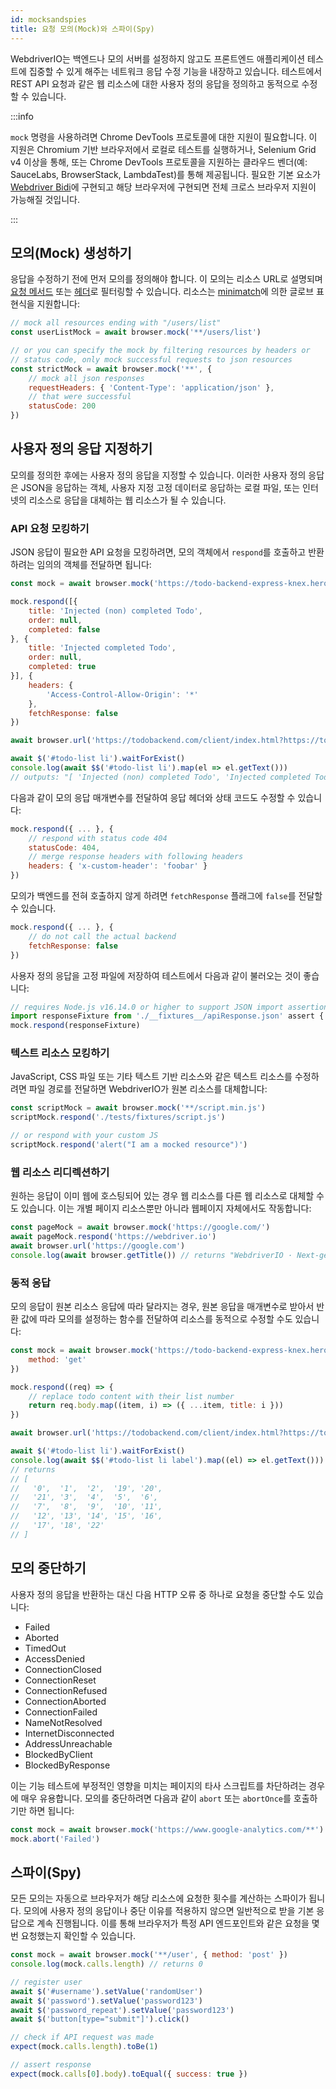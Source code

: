 ```yaml
---
id: mocksandspies
title: 요청 모의(Mock)와 스파이(Spy)
---
```


WebdriverIO는 백엔드나 모의 서버를 설정하지 않고도 프론트엔드 애플리케이션 테스트에 집중할 수 있게 해주는 네트워크 응답 수정 기능을 내장하고 있습니다. 테스트에서 REST API 요청과 같은 웹 리소스에 대한 사용자 정의 응답을 정의하고 동적으로 수정할 수 있습니다.

:::info

`mock` 명령을 사용하려면 Chrome DevTools 프로토콜에 대한 지원이 필요합니다. 이 지원은 Chromium 기반 브라우저에서 로컬로 테스트를 실행하거나, Selenium Grid v4 이상을 통해, 또는 Chrome DevTools 프로토콜을 지원하는 클라우드 벤더(예: SauceLabs, BrowserStack, LambdaTest)를 통해 제공됩니다. 필요한 기본 요소가 [Webdriver Bidi](https://wpt.fyi/results/webdriver/tests/bidi/network?label=experimental&label=master&aligned)에 구현되고 해당 브라우저에 구현되면 전체 크로스 브라우저 지원이 가능해질 것입니다.

:::

## 모의(Mock) 생성하기

응답을 수정하기 전에 먼저 모의를 정의해야 합니다. 이 모의는 리소스 URL로 설명되며 [요청 메서드](https://developer.mozilla.org/en-US/docs/Web/HTTP/Methods) 또는 [헤더](https://developer.mozilla.org/en-US/docs/Web/HTTP/Headers)로 필터링할 수 있습니다. 리소스는 [minimatch](https://www.npmjs.com/package/minimatch)에 의한 글로브 표현식을 지원합니다:

```js
// mock all resources ending with "/users/list"
const userListMock = await browser.mock('**/users/list')

// or you can specify the mock by filtering resources by headers or
// status code, only mock successful requests to json resources
const strictMock = await browser.mock('**', {
    // mock all json responses
    requestHeaders: { 'Content-Type': 'application/json' },
    // that were successful
    statusCode: 200
})
```

## 사용자 정의 응답 지정하기

모의를 정의한 후에는 사용자 정의 응답을 지정할 수 있습니다. 이러한 사용자 정의 응답은 JSON을 응답하는 객체, 사용자 지정 고정 데이터로 응답하는 로컬 파일, 또는 인터넷의 리소스로 응답을 대체하는 웹 리소스가 될 수 있습니다.

### API 요청 모킹하기

JSON 응답이 필요한 API 요청을 모킹하려면, 모의 객체에서 `respond`를 호출하고 반환하려는 임의의 객체를 전달하면 됩니다:

```js
const mock = await browser.mock('https://todo-backend-express-knex.herokuapp.com/')

mock.respond([{
    title: 'Injected (non) completed Todo',
    order: null,
    completed: false
}, {
    title: 'Injected completed Todo',
    order: null,
    completed: true
}], {
    headers: {
        'Access-Control-Allow-Origin': '*'
    },
    fetchResponse: false
})

await browser.url('https://todobackend.com/client/index.html?https://todo-backend-express-knex.herokuapp.com/')

await $('#todo-list li').waitForExist()
console.log(await $$('#todo-list li').map(el => el.getText()))
// outputs: "[ 'Injected (non) completed Todo', 'Injected completed Todo' ]"
```

다음과 같이 모의 응답 매개변수를 전달하여 응답 헤더와 상태 코드도 수정할 수 있습니다:

```js
mock.respond({ ... }, {
    // respond with status code 404
    statusCode: 404,
    // merge response headers with following headers
    headers: { 'x-custom-header': 'foobar' }
})
```

모의가 백엔드를 전혀 호출하지 않게 하려면 `fetchResponse` 플래그에 `false`를 전달할 수 있습니다.

```js
mock.respond({ ... }, {
    // do not call the actual backend
    fetchResponse: false
})
```

사용자 정의 응답을 고정 파일에 저장하여 테스트에서 다음과 같이 불러오는 것이 좋습니다:

```js
// requires Node.js v16.14.0 or higher to support JSON import assertions
import responseFixture from './__fixtures__/apiResponse.json' assert { type: 'json' }
mock.respond(responseFixture)
```

### 텍스트 리소스 모킹하기

JavaScript, CSS 파일 또는 기타 텍스트 기반 리소스와 같은 텍스트 리소스를 수정하려면 파일 경로를 전달하면 WebdriverIO가 원본 리소스를 대체합니다:

```js
const scriptMock = await browser.mock('**/script.min.js')
scriptMock.respond('./tests/fixtures/script.js')

// or respond with your custom JS
scriptMock.respond('alert("I am a mocked resource")')
```

### 웹 리소스 리디렉션하기

원하는 응답이 이미 웹에 호스팅되어 있는 경우 웹 리소스를 다른 웹 리소스로 대체할 수도 있습니다. 이는 개별 페이지 리소스뿐만 아니라 웹페이지 자체에서도 작동합니다:

```js
const pageMock = await browser.mock('https://google.com/')
await pageMock.respond('https://webdriver.io')
await browser.url('https://google.com')
console.log(await browser.getTitle()) // returns "WebdriverIO · Next-gen browser and mobile automation test framework for Node.js"
```

### 동적 응답

모의 응답이 원본 리소스 응답에 따라 달라지는 경우, 원본 응답을 매개변수로 받아서 반환 값에 따라 모의를 설정하는 함수를 전달하여 리소스를 동적으로 수정할 수도 있습니다:

```js
const mock = await browser.mock('https://todo-backend-express-knex.herokuapp.com/', {
    method: 'get'
})

mock.respond((req) => {
    // replace todo content with their list number
    return req.body.map((item, i) => ({ ...item, title: i }))
})

await browser.url('https://todobackend.com/client/index.html?https://todo-backend-express-knex.herokuapp.com/')

await $('#todo-list li').waitForExist()
console.log(await $$('#todo-list li label').map((el) => el.getText()))
// returns
// [
//   '0',  '1',  '2',  '19', '20',
//   '21', '3',  '4',  '5',  '6',
//   '7',  '8',  '9',  '10', '11',
//   '12', '13', '14', '15', '16',
//   '17', '18', '22'
// ]
```

## 모의 중단하기

사용자 정의 응답을 반환하는 대신 다음 HTTP 오류 중 하나로 요청을 중단할 수도 있습니다:

- Failed
- Aborted
- TimedOut
- AccessDenied
- ConnectionClosed
- ConnectionReset
- ConnectionRefused
- ConnectionAborted
- ConnectionFailed
- NameNotResolved
- InternetDisconnected
- AddressUnreachable
- BlockedByClient
- BlockedByResponse

이는 기능 테스트에 부정적인 영향을 미치는 페이지의 타사 스크립트를 차단하려는 경우에 매우 유용합니다. 모의를 중단하려면 다음과 같이 `abort` 또는 `abortOnce`를 호출하기만 하면 됩니다:

```js
const mock = await browser.mock('https://www.google-analytics.com/**')
mock.abort('Failed')
```

## 스파이(Spy)

모든 모의는 자동으로 브라우저가 해당 리소스에 요청한 횟수를 계산하는 스파이가 됩니다. 모의에 사용자 정의 응답이나 중단 이유를 적용하지 않으면 일반적으로 받을 기본 응답으로 계속 진행됩니다. 이를 통해 브라우저가 특정 API 엔드포인트와 같은 요청을 몇 번 요청했는지 확인할 수 있습니다.

```js
const mock = await browser.mock('**/user', { method: 'post' })
console.log(mock.calls.length) // returns 0

// register user
await $('#username').setValue('randomUser')
await $('password').setValue('password123')
await $('password_repeat').setValue('password123')
await $('button[type="submit"]').click()

// check if API request was made
expect(mock.calls.length).toBe(1)

// assert response
expect(mock.calls[0].body).toEqual({ success: true })
```